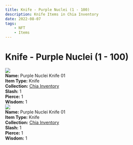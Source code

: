 ```yaml
---
title: Knife - Purple Nuclei (1 - 100)
description: Knife Items in Chia Inventory
date: 2022-08-07
tags:
    - NFT
    - Items
---
```


# Knife - Purple Nuclei (1 - 100)
<div class="item_thumbnail">
<img loading="lazy" src="https://usr4kfmhsgxhspcdwhkrc3dhc5ns6tvwr2d4ic4jqve2ffn4igmq.arweave.net/pKPFFYeRrnk8Q7HVEWxnF1svTraOh8QLiYVJopW8QZk"><br/>
<div><strong>Name:</strong> Purple Nuclei Knife 01</div>
<div><strong>Item Type:</strong> Knife</div>
<div><strong>Collection:</strong> <a href="https://www.spacescan.io/xch/nft/collection/col16fpva26fhdjp2echs3cr7c30gzl7qe67hu9grtsjcqldz354asjsyzp6wx">Chia Inventory</a></div>
<div><strong>Slash:</strong> 1</div>
<div><strong>Pierce:</strong> 1</div>
<div><strong>Wisdom:</strong> 1</div>
</div>
<div class="item_thumbnail">
<img loading="lazy" src="https://ei3xooyi2f3nzyakfxgolovleanjfz4fqpgbxr2icbt6lbr3.arweave.net/Ijd3OwjRdtzgCi-3M5bqrIBqS54WDzBvHSBBn5_YY70"><br/>
<div><strong>Name:</strong> Purple Nuclei Knife 01</div>
<div><strong>Item Type:</strong> Knife</div>
<div><strong>Collection:</strong> <a href="https://www.spacescan.io/xch/nft/collection/col16fpva26fhdjp2echs3cr7c30gzl7qe67hu9grtsjcqldz354asjsyzp6wx">Chia Inventory</a></div>
<div><strong>Slash:</strong> 1</div>
<div><strong>Pierce:</strong> 1</div>
<div><strong>Wisdom:</strong> 1</div>
</div>

